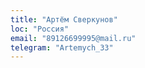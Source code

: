 ```yaml
---
title: "Артём Сверкунов"
loc: "Россия"
email: "89126699995@mail.ru"
telegram: "Artemych_33"
---
```

